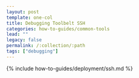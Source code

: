 ```yaml
---
layout: post
template: one-col
title: Debugging Toolbelt SSH
categories: how-to-guides/common-tools
lead: ""
legacy: false
permalink: /:collection/:path
tags: ["debugging"]
---
```

{% include how-to-guides/deployment/ssh.md %}